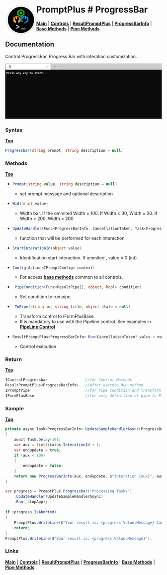 # <img align="left" width="100" height="100" src="./images/icon.png"> PromptPlus # ProgressBar
[**Main**](index.md#help) | 
[**Controls**](index.md#apis) |
[**ResultPromptPlus**](resultpromptplus) |
[**ProgressBarInfo**](progressbarinfo) |
[**Base Methods**](basemethods) |
[**Pipe Methods**](pipemethods)

## Documentation
Control ProgressBar. Progress Bar with interation customization.

![](./images/ProgressBar.gif)

### Syntax
[**Top**](#-promptplus--progressbar)

```csharp
Progressbar(string prompt, string description = null)
```

### Methods
[**Top**](#-promptplus--progressbar)

- ```csharp
  Prompt(string value, string description = null)
  ``` 
  - set prompt message and optional description

- ```csharp
  Width(int value)
  ``` 
  - Width bar. If the ommited Width = 100. If Width < 30, Width = 30.  If Width > 200, Width = 200

- ```csharp
  UpdateHandler(Func<ProgressBarInfo, CancellationToken, Task<ProgressBarInfo>> value)
  ``` 
    - function that will be performed for each interaction

- ```csharp
  StartInterationId(object value)
  ``` 
    - Identification start interaction. If ommited , value = 0 (int)

- ```csharp
  Config(Action<IPromptConfig> context)
  ``` 
  - For access [**base methods**](basemethods) common to all controls.

- ```csharp
   PipeCondition(Func<ResultPipe[], object, bool> condition)
  ``` 
  - Set condition to run pipe.

- ```csharp
   ToPipe(string id, string title, object state = null)
  ``` 
  - Transform control to IFormPlusBase.
  - It is mandatory to use with the Pipeline control. See examples in [**PipeLine Control**](pipeline)

- ```csharp
  ResultPromptPlus<ProgressBarInfo> Run(CancellationToken? value = null)
  ``` 
	- Control execution

### Return
[**Top**](#-promptplus--progressbar)

```csharp
IControlProgressbar                 //for Control Methods
ResultPromptPlus<ProgressBarInfo>   //After execute Run method
IPromptPipe                         //for Pipe condition and transform to IFormPlusBase 
IFormPlusBase                       //for only definition of pipe to Pipeline Control
```

### Sample
[**Top**](#-promptplus--progressbar)

```csharp
private async Task<ProgressBarInfo> UpdateSampleHandlerAsync(ProgressBarInfo status, CancellationToken cancellationToken)
{
    await Task.Delay(10);
    var aux = (int)status.InterationId + 1;
    var endupdate = true;
    if (aux < 100)
    {
        endupdate = false;
    }
    return new ProgressBarInfo(aux, endupdate, $"Interation {aux}", aux);
}
```

```csharp
var progress = PromptPlus.Progressbar("Processing Tasks")
    .UpdateHandler(UpdateSampleHandlerAsync)
    .Run(_stopApp);

if (progress.IsAborted)
{
    PromptPlus.WriteLine($"Your result is: {progress.Value.Message} Canceled!");
    return;
}
PromptPlus.WriteLine($"Your result is: {progress.Value.Message}");
```

### Links
[**Main**](index.md#help) | 
[**Controls**](index.md#apis) |
[**ResultPromptPlus**](resultpromptplus) |
[**ProgressBarInfo**](progressbarinfo) |
[**Base Methods**](basemethods) |
[**Pipe Methods**](pipemethods)
